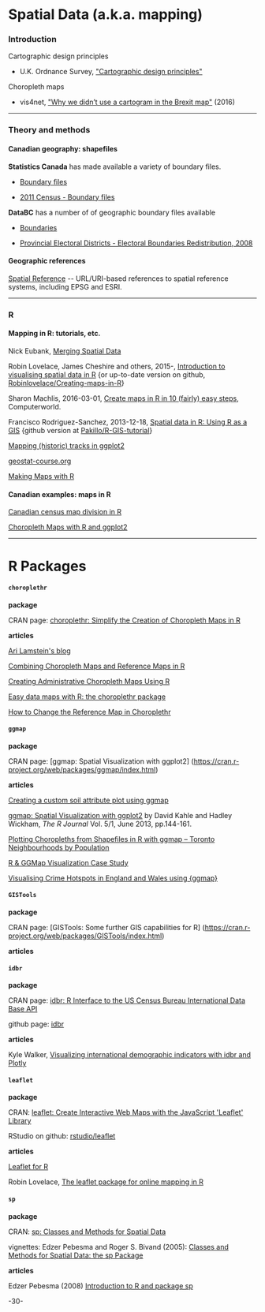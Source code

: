 # Spatial Data (a.k.a. mapping)

### Introduction

Cartographic design principles
 
* U.K. Ordnance Survey, ["Cartographic design principles"](https://www.ordnancesurvey.co.uk/resources/carto-design/carto-design-principles.html)

Choropleth maps

* vis4net, ["Why we didn’t use a cartogram in the Brexit map"](http://vis4.net/blog/posts/to-cartogram-or-not-to-cartogram-the-brexit/) (2016)

---
### Theory and methods


#### Canadian geography: shapefiles

**Statistics Canada** has made available a variety of boundary files.

* [Boundary files](https://www12.statcan.gc.ca/census-recensement/2011/geo/bound-limit/bound-limit-eng.cfm)

* [2011 Census - Boundary files](https://www12.statcan.gc.ca/census-recensement/2011/geo/bound-limit/bound-limit-2011-eng.cfm)

**DataBC** has a number of of geographic boundary files available

* [Boundaries](https://catalogue.data.gov.bc.ca/dataset?q=iso_topic_string%3A%2Aboundaries%2A)

* [Provincial Electoral Districts - Electoral Boundaries Redistribution, 2008](https://catalogue.data.gov.bc.ca/dataset/provincial-electoral-districts-electoral-boundaries-redistribution-2008)

#### Geographic references

[Spatial Reference](http://www.spatialreference.org/) -- URL/URI-based references to spatial reference systems, including EPSG and ESRI.

---
### R

#### Mapping in R: tutorials, etc.

Nick Eubank, [Merging Spatial Data](http://www.nickeubank.com/wp-content/uploads/2015/10/RGIS2_MergingSpatialData_part1_Joins.html)

Robin Lovelace, James Cheshire and others, 2015-, [Introduction to visualising spatial data in R](https://cran.r-project.org/doc/contrib/intro-spatial-rl.pdf) {or up-to-date version on github, [Robinlovelace/Creating-maps-in-R](https://github.com/Robinlovelace/Creating-maps-in-R)}

Sharon Machlis, 2016-03-01, [Create maps in R in 10 (fairly) easy steps](http://www.computerworld.com/article/3038270/data-analytics/create-maps-in-r-in-10-fairly-easy-steps.html), Computerworld.

Francisco Rodriguez-Sanchez, 2013-12-18, [Spatial data in R: Using R as a GIS](https://pakillo.github.io/R-GIS-tutorial/) {github version at [Pakillo/R-GIS-tutorial](https://github.com/Pakillo/R-GIS-tutorial/blob/master/R-GIS_tutorial.md)}

[Mapping (historic) tracks in ggplot2](http://spatial.ly/2016/10/mapping-historic-tracks-ggplot2/)

[geostat-course.org](http://geostat-course.org/aggregator/sources/2?page=24&ui=default)


[Making Maps with R](http://www.molecularecologist.com/2012/09/making-maps-with-r/)

#### Canadian examples: maps in R

[Canadian census map division in R](http://www.scriptscoop2.com/t/9bec270a9183/canadian-census-map-division-in-r.html)

[Choropleth Maps with R and ggplot2](http://unconj.ca/blog/choropleth-maps-with-r-and-ggplot2.html)


---

# R Packages

#### `choroplethr`

**package**

CRAN page: [choroplethr: Simplify the Creation of Choropleth Maps in R](https://cran.r-project.org/web/packages/choroplethr/index.html)

**articles**

[Ari Lamstein's blog](http://www.arilamstein.com/blog/)

[Combining Choropleth Maps and Reference Maps in R](http://www.arilamstein.com/blog/2015/09/30/combining-choropleth-maps-and-reference-maps-in-r/)

[Creating Administrative Choropleth Maps Using R](https://www.gislounge.com/creating-administrative-maps-using-r/)

[Easy data maps with R: the choroplethr package](http://blog.revolutionanalytics.com/2014/01/easy-data-maps-with-r-the-choroplethr-package-.html)

[How to Change the Reference Map in Choroplethr](http://www.arilamstein.com/blog/2015/10/08/how-to-change-the-reference-map-in-choroplethr/)

#### `ggmap`

**package**

CRAN page: [ggmap: Spatial Visualization with ggplot2]
(https://cran.r-project.org/web/packages/ggmap/index.html)

**articles**

[Creating a custom soil attribute plot using ggmap](http://blog.revolutionanalytics.com/2015/01/creating-a-custom-soil-attribute-plot-using-ggmap.html)

[ggmap: Spatial Visualization with ggplot2](https://journal.r-project.org/archive/2013-1/kahle-wickham.pdf) by David Kahle and Hadley Wickham, _The R Journal_ Vol. 5/1, June 2013, pp.144-161.

[Plotting Choropleths from Shapefiles in R with ggmap – Toronto Neighbourhoods by Population](http://www.r-bloggers.com/plotting-choropleths-from-shapefiles-in-r-with-ggmap-toronto-neighbourhoods-by-population/)

[R & GGMap Visualization Case Study](http://www.r-bloggers.com/r-ggmap-visualization-case-study/)

[Visualising Crime Hotspots in England and Wales using {ggmap}](http://www.r-bloggers.com/visualising-crime-hotspots-in-england-and-wales-using-ggmap-2/)


#### `GISTools`

**package**

CRAN page: [GISTools: Some further GIS capabilities for R]
(https://cran.r-project.org/web/packages/GISTools/index.html)

**articles**

#### `idbr`

**package**

CRAN page: [idbr: R Interface to the US Census Bureau International Data Base API](https://cran.r-project.org/web/packages/idbr/)

github page: [idbr](https://github.com/walkerke/idbr)

**articles**

Kyle Walker, [Visualizing international demographic indicators with idbr and Plotly](http://walkerke.github.io/2016/01/idbr/)


#### `leaflet`

**package**

CRAN: [leaflet: Create Interactive Web Maps with the JavaScript 'Leaflet' Library](https://cran.r-project.org/web/packages/leaflet/index.html)

RStudio on github: [rstudio/leaflet](https://github.com/rstudio/leaflet)

**articles**

[Leaflet for R](http://rstudio.github.io/leaflet/)

Robin Lovelace, [The leaflet package for online mapping in R](https://www.r-bloggers.com/the-leaflet-package-for-online-mapping-in-r/)



#### `sp`

**package**

CRAN: [sp: Classes and Methods for Spatial Data](https://cran.r-project.org/web/packages/sp/index.html)

vignettes: Edzer Pebesma and Roger S. Bivand (2005): [Classes and Methods for Spatial Data: the sp Package](https://cran.r-project.org/web/packages/sp/vignettes/intro_sp.pdf)


**articles**

Edzer Pebesma (2008) [Introduction to R and package sp](http://pebesma.staff.ifgi.de/Aufbaukurs/R/slides_R.pdf)


-30-
